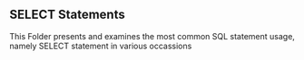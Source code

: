 ## SELECT Statements
This Folder presents and examines the most common SQL statement usage, namely SELECT statement in various occassions
